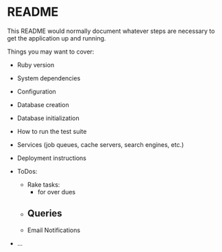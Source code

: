 # README

This README would normally document whatever steps are necessary to get the
application up and running.

Things you may want to cover:

* Ruby version

* System dependencies

* Configuration

* Database creation

* Database initialization

* How to run the test suite

* Services (job queues, cache servers, search engines, etc.)

* Deployment instructions

* ToDos:
  - Rake tasks:
    - for over dues
  - Queries
    - 
  - Email Notifications


* ...
